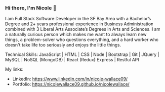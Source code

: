 ### Hi there, I'm Nicole 👋

<!--
**nicolewallace09/nicolewallace09** is a ✨ _special_ ✨ repository because its `README.md` (this file) appears on your GitHub profile.

Here are some ideas to get you started:

- 🔭 I’m currently working on ...
- 🌱 I’m currently learning ...
- 👯 I’m looking to collaborate on ...
- 🤔 I’m looking for help with ...
- 💬 Ask me about ...
- 📫 How to reach me: ...
- 😄 Pronouns: ...
- ⚡ Fun fact: ...
-->

I am Full Stack Software Developer in the SF Bay Area with a Bachelor’s Degree and 2+ years professional experience in Business Administration combined with 3 Liberal Arts Associate’s Degrees in Arts and Sciences. I am a naturally curious person which makes me want to always learn new things, a problem-solver who questions everything, and a hard worker who doesn't take life too seriously and enjoys the little things.

Technical Skills:
JavaScript | HTML | CSS | Node | Bootstrap | Git | JQuery | MySQL | NoSQL (MongoDB) | React (Redux)
Express | Restful API

My links:
* LinkedIn: https://www.linkedin.com/in/nicole-wallace09/
* Portfolio: https://nicolewallace09.github.io/nicolewallace/
